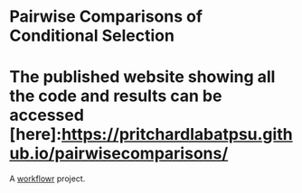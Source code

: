 # Pairwise Comparisons of Conditional Selection
# The published website showing all the code and results can be accessed [here]:https://pritchardlabatpsu.github.io/pairwisecomparisons/

A [workflowr][] project.

[workflowr]: https://github.com/jdblischak/workflowr
